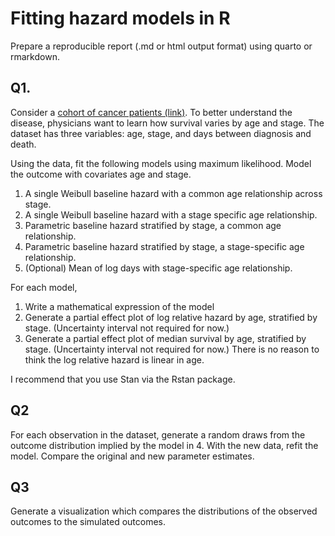 # Fitting hazard models in R

Prepare a reproducible report (.md or html output format) using quarto or rmarkdown.

## Q1. 

Consider a [cohort of cancer patients (link)](https://tgstewart.cloud/age-stage-survival.parquet). To better understand the disease, physicians want to learn how survival varies by age and stage. The dataset has three variables: age, stage, and days between diagnosis and death. 

Using the data, fit the following models using maximum likelihood. Model the outcome with covariates age and stage. 

1. A single Weibull baseline hazard with a common age relationship across stage. 
1. A single Weibull baseline hazard with a stage specific age relationship.
1. Parametric baseline hazard stratified by stage, a common age relationship.
1. Parametric baseline hazard stratified by stage, a stage-specific age relationship.
1. (Optional) Mean of log days with stage-specific age relationship. 

For each model,  

1. Write a mathematical expression of the model
1. Generate a partial effect plot of log relative hazard by age, stratified by stage. (Uncertainty interval not required for now.)
1. Generate a partial effect plot of median survival by age, stratified by stage. (Uncertainty interval not required for now.)
There is no reason to think the log relative hazard is linear in age. 

I recommend that you use Stan via the Rstan package. 

## Q2

For each observation in the dataset, generate a random draws from the outcome distribution implied by the model in 4. With the new data, refit the model.  Compare the original and new parameter estimates.

## Q3

Generate a visualization which compares the distributions of the observed outcomes to the simulated outcomes. 